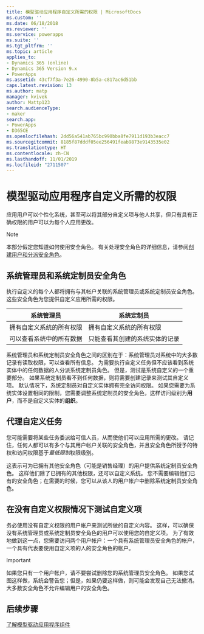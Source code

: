 ```yaml
---
title: 模型驱动应用程序自定义所需的权限 | MicrosoftDocs
ms.custom: ''
ms.date: 06/18/2018
ms.reviewer: ''
ms.service: powerapps
ms.suite: ''
ms.tgt_pltfrm: ''
ms.topic: article
applies_to:
- Dynamics 365 (online)
- Dynamics 365 Version 9.x
- PowerApps
ms.assetid: 43cf7f3a-7e26-4990-8b5a-c817ac6d51bb
caps.latest.revision: 13
ms.author: matp
manager: kvivek
author: Mattp123
search.audienceType:
- maker
search.app:
- PowerApps
- D365CE
ms.openlocfilehash: 2dd56a541ab765bc990bba8fe7911d193b3eacc7
ms.sourcegitcommit: 8185f87dddf05ee256491feab9873e9143535e02
ms.translationtype: HT
ms.contentlocale: zh-CN
ms.lasthandoff: 11/01/2019
ms.locfileid: "2711507"
---
```

# <a name="privileges-required-for-model-driven-app-customization"></a>模型驱动应用程序自定义所需的权限

应用用户可以个性化系统，甚至可以将其部分自定义项与他人共享，但只有具有正确权限的用户可以为每个人应用更改。  
  
> [!NOTE]
>  本部分假定您知道如何使用安全角色。 有关处理安全角色的详细信息，请参阅[创建用户和分派安全角色](https://docs.microsoft.com/dynamics365/customer-engagement/admin/create-users-assign-online-security-roles)。  
  
<a name="BKMK_SysAdminAndSysCustomizer"></a>   
## <a name="system-administrator-and-system-customizer-security-roles"></a>系统管理员和系统定制员安全角色  
 执行自定义的每个人都将拥有与其帐户关联的系统管理员或系统定制员安全角色。 这些安全角色为您提供自定义应用所需的权限。  
  
|系统管理员|系统定制员|  
|--------------------------|-----------------------|  
|拥有自定义系统的所有权限|拥有自定义系统的所有权限|  
|可以查看系统中的所有数据|只能查看其创建的系统实体的记录|  
  
 系统管理员和系统定制员安全角色之间的区别在于：系统管理员对系统中的大多数记录有读取权限，可以查看所有信息。 为需要执行自定义任务但不应该看到系统实体中的任何数据的人分派系统定制员角色。 但是，测试是系统自定义的一个重要部分。 如果系统定制员看不到任何数据，则将需要创建记录来测试其自定义项。 默认情况下，系统定制员对自定义实体拥有完全访问权限。 如果您需要为系统实体设置相同的限制，您需要调整系统定制员的安全角色，这样访问级别为**用户**，而不是自定义实体的**组织**。  
  
<a name="BKMK_DelegatingCustomizationTasks"></a>   
## <a name="delegate-customization-tasks"></a>代理自定义任务  
 您可能需要将某些任务委派给可信人员，从而使他们可以应用所需的更改。 请记住，任何人都可以有多个与其用户帐户关联的安全角色，并且安全角色所授予的特权和访问权限基于*最低限制*权限级别。  
  
 这表示可为已拥有其他安全角色（可能是销售经理）的用户提供系统定制员安全角色。 这样他们除了已拥有的其他权限，还可以自定义系统。 您不需要编辑他们已有的安全角色；在需要的时候，您可以从该人的用户帐户中删除系统定制员安全角色。  
  
<a name="BKMK_UsingTwoUserAccounts"></a>   
## <a name="test-customizations-without-customization-privileges"></a>在没有自定义权限情况下测试自定义项  
 务必使用没有自定义权限的用户帐户来测试所做的自定义内容。 这样，可以确保没有系统管理员或系统定制员安全角色的用户可以使用您的自定义项。 为了有效地做到这一点，您需要访问两个用户帐户：一个具有系统管理员安全角色的帐户，一个具有代表要使用自定义项的人的安全角色的帐户。  
  
> [!IMPORTANT]
>  如果您只有一个用户帐户，请不要尝试删除您的系统管理员安全角色。 如果您试图这样做，系统会警告您；但是，如果仍要这样做，则可能会发现自己无法撤消。 大多数安全角色不允许编辑用户的安全角色。  
  
## <a name="next-steps"></a>后续步骤  
[了解模型驱动应用程序组件](model-driven-app-components.md)

